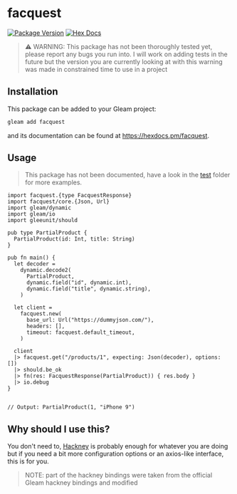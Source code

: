 # facquest

[![Package Version](https://img.shields.io/hexpm/v/facquest)](https://hex.pm/packages/facquest)
[![Hex Docs](https://img.shields.io/badge/hex-docs-ffaff3)](https://hexdocs.pm/facquest/)

> ⚠️ WARNING: This package has not been thoroughly tested yet, please report any bugs you run into. I will work on adding tests in the future but the version you are currently looking at with this warning was made in constrained time to use in a project

## Installation

This package can be added to your Gleam project:

```sh
gleam add facquest
```

and its documentation can be found at <https://hexdocs.pm/facquest>.

## Usage

> This package has not been documented, have a look in the [test](./test/) folder for more examples.

```gleam
import facquest.{type FacquestResponse}
import facquest/core.{Json, Url}
import gleam/dynamic
import gleam/io
import gleeunit/should

pub type PartialProduct {
  PartialProduct(id: Int, title: String)
}

pub fn main() {
  let decoder =
    dynamic.decode2(
      PartialProduct,
      dynamic.field("id", dynamic.int),
      dynamic.field("title", dynamic.string),
    )

  let client =
    facquest.new(
      base_url: Url("https://dummyjson.com/"),
      headers: [],
      timeout: facquest.default_timeout,
    )

  client
  |> facquest.get("/products/1", expecting: Json(decoder), options: [])
  |> should.be_ok
  |> fn(res: FacquestResponse(PartialProduct)) { res.body }
  |> io.debug
}


// Output: PartialProduct(1, "iPhone 9")
```

## Why should I use this?

You don't need to, [Hackney](https://github.com/gleam-lang/hackney) is probably enough for whatever you are doing but if you need a bit more configuration options or an axios-like interface, this is for you.

> NOTE: part of the hackney bindings were taken from the official Gleam hackney bindings and modified
